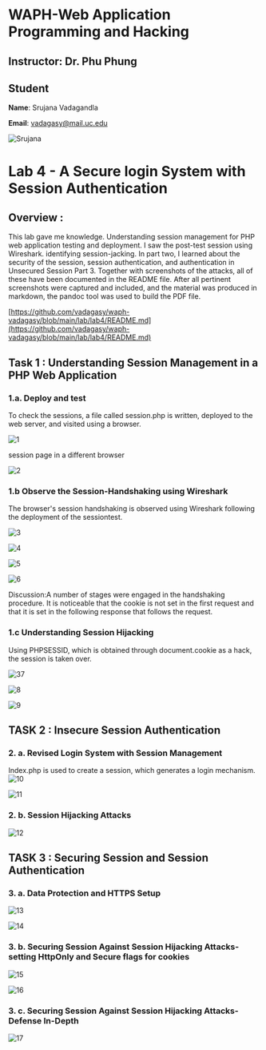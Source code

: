 # WAPH-Web Application Programming and Hacking

## Instructor: Dr. Phu Phung

## Student

**Name**: Srujana Vadagandla

**Email**: vadagasy@mail.uc.edu

![Srujana](images/headshot.jpeg)


# Lab 4 - A Secure login System with Session Authentication

## Overview : 
This lab gave me knowledge. Understanding session management for PHP web application testing and deployment. I saw the post-test session using Wireshark. identifying session-jacking. In part two, I learned about the security of the session, session authentication, and authentication in Unsecured Session Part 3. Together with screenshots of the attacks, all of these have been documented in the README file. After all pertinent screenshots were captured and included, and the material was produced in markdown, the pandoc tool was used to build the PDF file.




[https://github.com/vadagasy/waph-vadagasy/blob/main/lab/lab4/README.md](https://github.com/vadagasy/waph-vadagasy/blob/main/lab/lab4/README.md)



## Task 1 : Understanding Session Management in a PHP Web Application

### 1.a. Deploy and test

To check the sessions, a file called session.php is written, deployed to the web server, and visited using a browser.

![1](images/1.png)
 
session page in a different browser

![2](images/2.png)

### 1.b Observe the Session-Handshaking using Wireshark
The browser's session handshaking is observed using Wireshark following the deployment of the sessiontest.


![3](images/3.png)

![4](images/4.png)

![5](images/5.png)

![6](images/6.png)

Discussion:A number of stages were engaged in the handshaking procedure. It is noticeable that the cookie is not set in the first request and that it is set in the following response that follows the request.

### 1.c Understanding Session Hijacking
Using PHPSESSID, which is obtained through document.cookie as a hack, the session is taken over.

![37](images/7.png)

![8](images/8.png)

![9](images/9.png)


## TASK 2 : Insecure Session Authentication
###  2. a. Revised Login System with Session Management
Index.php is used to create a session, which generates a login mechanism.
![10](images/10.png)

![11](images/11.png)

### 2. b. Session Hijacking Attacks

![12](images/12.png)

## TASK 3 : Securing Session and Session Authentication
###  3. a. Data Protection and HTTPS Setup

![13](images/13.png)

![14](images/14.png)

 ### 3. b. Securing Session Against Session Hijacking Attacks- setting HttpOnly and Secure flags for cookies

![15](images/15.png)

![16](images/16.png)

### 3. c. Securing Session Against Session Hijacking Attacks- Defense In-Depth

![17](images/17.png)
 
